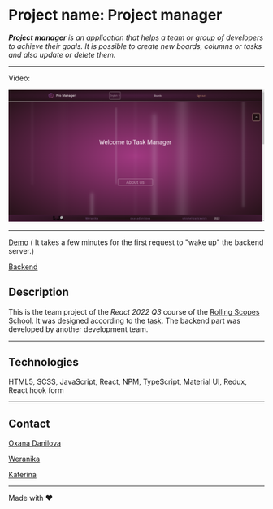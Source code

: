 # Project name: Project manager

_**Project manager** is an application that helps a team or group of developers to achieve their goals. It is possible to create new boards, columns or tasks and also update or delete them._

---

Video:

[<img src="./public/main.png">](https://www.youtube.com/watch?v=G-qLvd-ipos 'Video about the Task manager')

---

[Demo](https://oxanadanilova.github.io/projectmanager/) ( It takes a few minutes for the first request to "wake up" the backend server.)

[Backend](https://rss-app-project-manager.onrender.com/api-docs/#/)

## Description

This is the team project of the _React 2022 Q3_ course of the [Rolling Scopes School](https://rs.school/index.html).
It was designed according to the [task](https://github.com/rolling-scopes-school/tasks/blob/master/tasks/react/project-management-system-EN.md). The backend part was developed by another development team.

---

## Technologies

HTML5, SCSS, JavaScript, React, NPM, TypeScript, Material UI, Redux, React hook form

---

## Contact

[Oxana Danilova](https://www.linkedin.com/in/oxana-danilova-b082a0156/)

[Weranika](https://github.com/Weranika)

[Katerina](https://github.com/shishel-zaitcevich)

---

Made with ❤️
